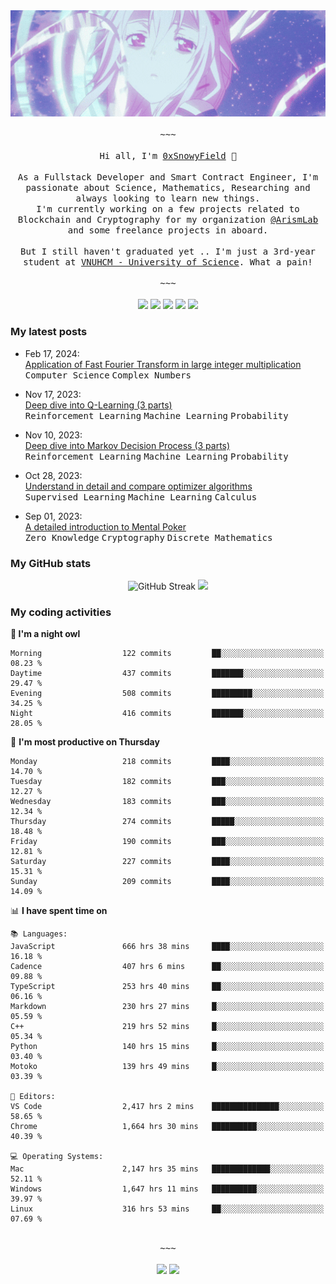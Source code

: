 <div align='center'>
<img src="./assets/banner.gif" alt="Banner" width="1000" />
  <samp>
    </br></br>~~~</br></br>
    Hi all, I'm <a href="https://snowyfield.me/">0xSnowyField</a> 🧸
    </br></br>
    As a Fullstack Developer and Smart Contract Engineer, I'm passionate about Science, Mathematics, Researching and always looking to learn new things.</br> I'm currently working on a few projects related to Blockchain and Cryptography for my organization <a href="https://github.com/ArismLab">@ArismLab</a> and some freelance projects in aboard.
    </br></br>
    But I still haven't graduated yet .. I'm just a 3rd-year student at <a href="https://en.hcmus.edu.vn/">VNUHCM - University of Science</a>. What a pain!
    </br></br>~~~</br></br>
  </samp>
  <a href = "https://wakatime.com/@SnowyField1906" target="_blank"><img src="https://img.shields.io/badge/-Wakatime-000000?style=for-the-badge&logo=wakatime&logoColor=white"></a>
  <a href="https://linkedin.com/in/NHThuan" target="_blank"><img src="https://img.shields.io/badge/-LinkedIn-0A66C2?style=for-the-badge&logo=linkedin&logoColor=white"></a>
  <a href="https://stackoverflow.com/users/17358240/snowyfield" target="_blank"><img src="https://img.shields.io/badge/StackOverflow-F58025?style=for-the-badge&logo=stackoverflow&logoColor=white" target="_blank"></a>
  <a href="https://facebook.com/SnowyField1906" target="_blank"><img src="https://img.shields.io/badge/-Facebook-0A66C2?style=for-the-badge&logo=facebook&logoColor=white"></a>
  <a href="https://x.com/SnowyField1906" target="_blank"><img src="https://img.shields.io/badge/-Twitter-000000?style=for-the-badge&logo=x&logoColor=white"></a>
</div>

### My latest posts

- Feb 17, 2024\: <br/>
  <a href="https://www.snowyfield.me/posts/ung-dung-fast-fourier-transform-trong-phep-nhan-so-nguyen-lon" target="_blank">Application of Fast Fourier Transform in large integer multiplication</a><br/>
  <kbd>Computer Science</kbd> <kbd>Complex Numbers</kbd>
  
- Nov 17, 2023\: <br/>
  <a href="https://www.snowyfield.me/posts/hieu-sau-ve-q-learning-phan-1" target="_blank">Deep dive into Q-Learning (3 parts)</a><br/>
  <kbd>Reinforcement Learning</kbd> <kbd>Machine Learning</kbd> <kbd>Probability</kbd>
  
- Nov 10, 2023\: <br/>
  <a href="https://www.snowyfield.me/posts/hieu-sau-ve-markov-decision-process-phan-1" target="_blank">Deep dive into Markov Decision Process (3 parts)</a><br/>
  <kbd>Reinforcement Learning</kbd> <kbd>Machine Learning</kbd> <kbd>Probability</kbd>
  
- Oct 28, 2023\: <br/>
  <a href="https://www.snowyfield.me/posts/tim-hieu-chi-tiet-va-so-sanh-cac-thuat-toan-optimizer" target="_blank">Understand in detail and compare optimizer algorithms</a><br/>
  <kbd>Supervised Learning</kbd> <kbd>Machine Learning</kbd> <kbd>Calculus</kbd>
  
- Sep 01, 2023\: <br/>
  <a href="https://www.snowyfield.me/posts/gioi-thieu-chi-tiet-ve-bai-toan-mental-poker" target="_blank">A detailed introduction to Mental Poker</a><br/>
  <kbd>Zero Knowledge</kbd> <kbd>Cryptography</kbd> <kbd>Discrete Mathematics</kbd>

### My GitHub stats

<div align="center">
  <img src="https://github-readme-streak-stats.herokuapp.com?user=SnowyFIeld1906&theme=swift&hide_border=true&date_format=M%20j%5B%2C%20Y%5D&card_width=1000" alt="GitHub Streak" />
  <img src='http://github-profile-summary-cards.vercel.app/api/cards/profile-details?username=SnowyFIeld1906&theme=swift' width='1000px'/>
</div>

### My coding activities

<!--START_SECTION:waka-->
**🦉 I'm a night owl** 

```text
Morning                  122 commits         ██░░░░░░░░░░░░░░░░░░░░░░░   08.23 % 
Daytime                  437 commits         ███████░░░░░░░░░░░░░░░░░░   29.47 % 
Evening                  508 commits         █████████░░░░░░░░░░░░░░░░   34.25 % 
Night                    416 commits         ███████░░░░░░░░░░░░░░░░░░   28.05 % 
```
📅 **I'm most productive on Thursday** 

```text
Monday                   218 commits         ████░░░░░░░░░░░░░░░░░░░░░   14.70 % 
Tuesday                  182 commits         ███░░░░░░░░░░░░░░░░░░░░░░   12.27 % 
Wednesday                183 commits         ███░░░░░░░░░░░░░░░░░░░░░░   12.34 % 
Thursday                 274 commits         █████░░░░░░░░░░░░░░░░░░░░   18.48 % 
Friday                   190 commits         ███░░░░░░░░░░░░░░░░░░░░░░   12.81 % 
Saturday                 227 commits         ████░░░░░░░░░░░░░░░░░░░░░   15.31 % 
Sunday                   209 commits         ████░░░░░░░░░░░░░░░░░░░░░   14.09 % 
```


📊 **I have spent time on** 

```text
📚 Languages: 
JavaScript               666 hrs 38 mins     ████░░░░░░░░░░░░░░░░░░░░░   16.18 % 
Cadence                  407 hrs 6 mins      ██░░░░░░░░░░░░░░░░░░░░░░░   09.88 % 
TypeScript               253 hrs 40 mins     ██░░░░░░░░░░░░░░░░░░░░░░░   06.16 % 
Markdown                 230 hrs 27 mins     █░░░░░░░░░░░░░░░░░░░░░░░░   05.59 % 
C++                      219 hrs 52 mins     █░░░░░░░░░░░░░░░░░░░░░░░░   05.34 % 
Python                   140 hrs 15 mins     █░░░░░░░░░░░░░░░░░░░░░░░░   03.40 % 
Motoko                   139 hrs 49 mins     █░░░░░░░░░░░░░░░░░░░░░░░░   03.39 % 

📑 Editors: 
VS Code                  2,417 hrs 2 mins    ███████████████░░░░░░░░░░   58.65 % 
Chrome                   1,664 hrs 30 mins   ██████████░░░░░░░░░░░░░░░   40.39 % 

💻 Operating Systems: 
Mac                      2,147 hrs 35 mins   █████████████░░░░░░░░░░░░   52.11 % 
Windows                  1,647 hrs 11 mins   ██████████░░░░░░░░░░░░░░░   39.97 % 
Linux                    316 hrs 53 mins     ██░░░░░░░░░░░░░░░░░░░░░░░   07.69 % 
```

<div align='center'><samp></br>~~~</br></br></samp><img src='http://img.shields.io/badge/4.1%20thousand%20coding%20hours-black?style=for-the-badge' /> <img src='https://img.shields.io/badge/3.7%20million%20lines%20of%20code-black?style=for-the-badge' /></div>


<!--END_SECTION:waka-->
